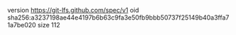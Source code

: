 version https://git-lfs.github.com/spec/v1
oid sha256:a3237198ae44e4197b6b63c9fa3e50fb9bbb50737f25149b40a3ffa71a7be020
size 112
